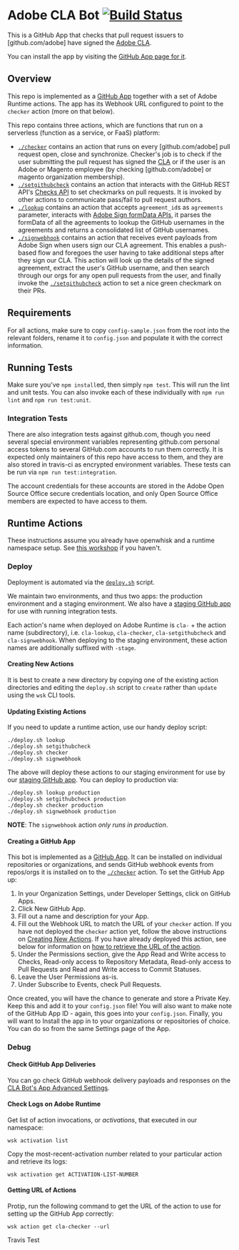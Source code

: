 # Adobe CLA Bot [![Build Status](https://travis-ci.com/adobe/cla-bot.svg?branch=master)](https://travis-ci.com/adobe/cla-bot)

This is a GitHub App that checks that pull request issuers to [github.com/adobe]
have signed the [Adobe CLA][cla].

You can install the app by visiting the [GitHub App page for it][apppage].

## Overview

This repo is implemented as a [GitHub App][apppage] together with a set of Adobe
Runtime actions. The app has its Webhook URL configured to point to the `checker`
action (more on that below).

This repo contains three actions, which are functions that run on a serverless
(function as a service, or FaaS) platform:

- [`./checker`][checker] contains an action that runs on every [github.com/adobe]
  pull request open, close and synchronize. Checker's job is to check if the user
  submitting the pull request has signed the [CLA][cla] or if the user is an Adobe or
  Magento employee (by checking [github.com/adobe] or magento organization membership).
- [`./setgithubcheck`][setgithubcheck] contains an action that interacts with the
  GitHub REST API's [Checks API](https://developer.github.com/v3/checks/runs) to
  set checkmarks on pull requests. It is invoked by other actions to communicate
  pass/fail to pull request authors.
- [`./lookup`][lookup] contains an action that accepts `agreement_id`s as `agreements`
  parameter, interacts with [Adobe Sign formData APIs][formdataapi], it parses the
  formData of all the agreements to lookup the GitHub usernames in the agreements
  and returns a consolidated list of GitHub usernames.
- [`./signwebhook`][signwebhook] contains an action that receives event payloads
  from Adobe Sign when users sign our CLA agreement. This enables a push-based
  flow and foregoes the user having to take additional steps after they sign our
  CLA. This action will look up the details of the signed agreement, extract the
  user's GitHub username, and then search through our orgs for any open pull
  requests from the user, and finally invoke the [`./setgithubcheck`][setgithubcheck]
  action to set a nice green checkmark on their PRs.

## Requirements

For all actions, make sure to copy `config-sample.json` from the root into the
relevant folders, rename it to `config.json` and populate it with the correct
information.

## Running Tests

Make sure you've `npm install`ed, then simply `npm test`. This will run the lint
and unit tests. You can also invoke each of these individually with `npm run
lint` and `npm run test:unit`.

### Integration Tests

There are also integration tests against github.com, though you need several
special environment variables representing github.com personal access tokens to
several GitHub.com accounts to run them correctly. It is expected only maintainers
of this repo have access to them, and they are also stored in travis-ci as encrypted
environment variables. These tests can be run via `npm run test:integration`.

The account credentials for these accounts are stored in the Adobe Open Source
Office secure credentials location, and only Open Source Office members are
expected to have access to them.

## Runtime Actions

These instructions assume you already have openwhisk and a runtime namespace
setup. See [this workshop](https://hirenoble.github.io/Marriott-Workshop/) if
you haven't.

### Deploy

Deployment is automated via the [`deploy.sh`](https://github.com/adobe/cla-bot/tree/master/deploy.sh)
script.

We maintain two environments, and thus two apps: the production environment and
a staging environment. We also have a [staging GitHub app][stagingapppage] for
use with running integration tests.

Each action's name when deployed on Adobe Runtime is `cla-` + the action name
(subdirectory), i.e. `cla-lookup`, `cla-checker`, `cla-setgithubcheck` and
`cla-signwebhook`. When deploying to the staging environment, these action names
are additionally suffixed with `-stage`.

#### Creating New Actions

It is best to create a new directory by copying one of the existing action
directories and editing the `deploy.sh` script to `create` rather than `update`
using the `wsk` CLI tools.

#### Updating Existing Actions

If you need to update a runtime action, use our handy deploy script:

```
./deploy.sh lookup
./deploy.sh setgithubcheck
./deploy.sh checker
./deploy.sh signwebhook
```

The above will deploy these actions to our staging environment for use by our
[staging GitHub app][stagingapppage]. You can deploy to production via:

```
./deploy.sh lookup production
./deploy.sh setgithubcheck production
./deploy.sh checker production
./deploy.sh signwebhook production
```

**NOTE**: The `signwebhook` action _only runs in production_.

#### Creating a GitHub App

This bot is implemented as a [GitHub
App](https://developer.github.com/apps/building-github-apps/). It can be
installed on individual repositories or organizations, and sends GitHub webhook
events from repos/orgs it is installed on to the [`./checker`][checker]
action. To set the GitHub App up:

1. In your Organization Settings, under Developer Settings, click on GitHub
   Apps.
2. Click New GitHub App.
3. Fill out a name and description for your App.
4. Fill out the Webhook URL to match the URL of your `checker` action. If you
   have not deployed the `checker` action yet, follow the above instructions on
   [Creating New Actions](#creating-new-actions). If you have already deployed
   this action, see below for information on [how to retrieve the URL of the
   action](#getting-urls-of-actions).
5. Under the Permissions section, give the App Read and Write access to Checks,
   Read-only access to Repository Metadata, Read-only access to Pull Requests
   and Read and Write access to Commit Statuses.
6. Leave the User Permissions as-is.
7. Under Subscribe to Events, check Pull Requests.

Once created, you will have the chance to generate and store a Private Key. Keep
this and add it to your `config.json` file! You will also want to make note of
the GitHub App ID - again, this goes into your `config.json`. Finally, you will
want to Install the app in to your organizations or repositories of choice. You
can do so from the same Settings page of the App.

### Debug

#### Check GitHub App Deliveries

You can go check GitHub webhook delivery payloads and responses on the [CLA Bot's
App Advanced
Settings](https://github.com/organizations/adobe/settings/apps/adobe-cla-bot/advanced).

#### Check Logs on Adobe Runtime

Get list of action invocations, or _activations_, that executed in our namespace:

```
wsk activation list
```

Copy the most-recent-activation number related to your particular action and
retrieve its logs:

```
wsk activation get ACTIVATION-LIST-NUMBER
```

#### Getting URL of Actions

Protip, run the following command to get the URL of the action to use for
setting up the GitHub App correctly:

```
wsk action get cla-checker --url
```

[cla]: https://opensource.adobe.com/cla.html
[apppage]: https://github.com/apps/adobe-cla-bot
[stagingapppage]: https://github.com/apps/adobe-cla-bot-staging
[checker]: https://github.com/adobe/cla-bot/tree/master/checker
[setgithubcheck]: https://github.com/adobe/cla-bot/tree/master/setgithubcheck
[lookup]: https://github.com/adobe/cla-bot/tree/master/lookup
[signwebhook]: https://github.com/adobe/cla-bot/tree/master/signwebhook
[formdataapi]: https://corporate.na1.echosign.com/public/docs/restapi/v5#!/agreements/getFormData

Travis Test
